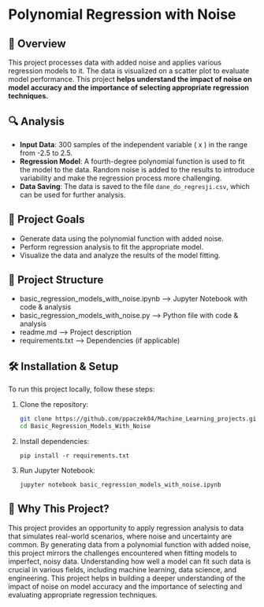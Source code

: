 # **Polynomial Regression with Noise**

## 📌 **Overview**
This project processes data with added noise and applies various regression models to it. The data is visualized on a scatter plot to evaluate model performance.
This project **helps understand the impact of noise on model accuracy and the importance of selecting appropriate regression techniques.**

## 🔍 **Analysis**
- **Input Data**: 300 samples of the independent variable \( x \) in the range from -2.5 to 2.5.
- **Regression Model**: A fourth-degree polynomial function is used to fit the model to the data. Random noise is added to the results to introduce variability and make the regression process more challenging.
- **Data Saving**: The data is saved to the file `dane_do_regresji.csv`, which can be used for further analysis.

## 🎯 **Project Goals**
- Generate data using the polynomial function with added noise.
- Perform regression analysis to fit the appropriate model.
- Visualize the data and analyze the results of the model fitting.

## 📂 **Project Structure**
- basic_regression_models_with_noise.ipynb  -->  Jupyter Notebook with code & analysis 
- basic_regression_models_with_noise.py     -->  Python file with code & analysis   
- readme.md                            -->  Project description  
- requirements.txt                     -->  Dependencies (if applicable)


## 🛠️ **Installation & Setup**
To run this project locally, follow these steps:

1. Clone the repository:
    ```bash
   git clone https://github.com/ppaczek04/Machine_Learning_projects.git
   cd Basic_Regression_Models_With_Noise
    ```

2. Install dependencies:
    ```
    pip install -r requirements.txt
    ```

3. Run Jupyter Notebook:
    ```
    jupyter notebook basic_regression_models_with_noise.ipynb
    ```

## 📒 **Why This Project?**
This project provides an opportunity to apply regression analysis to data that simulates real-world scenarios, where noise and uncertainty are common. By generating data from a polynomial function with added noise, this project mirrors the challenges encountered when fitting models to imperfect, noisy data. Understanding how well a model can fit such data is crucial in various fields, including machine learning, data science, and engineering. This project helps in building a deeper understanding of the impact of noise on model accuracy and the importance of selecting and evaluating appropriate regression techniques.